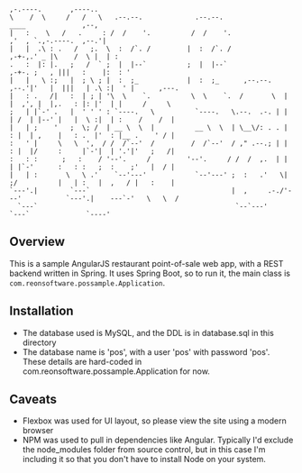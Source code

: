     
    ,-.----.       ,----..
    \    /  \     /   /   \   .--.--.             .--.--.                         ____              ,--,
    |   :    \   /   .     : /  /    '.          /  /    '.                     ,'  , `.,-.----.  ,--.'|
    |   |  .\ : .   /   ;.  \  :  /`. /         |  :  /`. /                  ,-+-,.' _ |\    /  \ |  | :
    .   :  |: |.   ;   /  ` ;  |  |--`          ;  |  |--`                ,-+-. ;   , |||   :    |:  : '
    |   |   \ :;   |  ; \ ; |  :  ;_            |  :  ;_      ,--.--.    ,--.'|'   |  |||   | .\ :|  ' |      ,---.
    |   : .   /|   :  | ; | '\  \    `.          \  \    `.  /       \  |   |  ,', |  |,.   : |: |'  | |     /     \
    ;   | |`-' .   |  ' ' ' : `----.   \          `----.   \.--.  .-. | |   | /  | |--' |   |  \ :|  | :    /    /  |
    |   | ;    '   ;  \; /  | __ \  \  |          __ \  \  | \__\/: . . |   : |  | ,    |   : .  |'  : |__ .    ' / |
    :   ' |     \   \  ',  / /  /`--'  /         /  /`--'  / ," .--.; | |   : |  |/     :     |`-'|  | '.'|'   ;   /|
    :   : :      ;   :    / '--'.     /         '--'.     / /  /  ,.  | |   | |`-'      :   : :   ;  :    ;'   |  / |
    |   | :       \   \ .'    `--'---'            `--'---' ;  :   .'   \|   ;/          |   | :   |  ,   / |   :    |
    `---'.|        `---`                                   |  ,     .-./'---'           `---'.|    ---`-'   \   \  /
      `---`                                                 `--`---'                      `---`              `----'


Overview
--------

This is a sample AngularJS restaurant point-of-sale web app, with a REST backend written in Spring.  It uses Spring
Boot, so to run it, the main class is `com.reonsoftware.possample.Application`.

Installation
------------

 - The database used is MySQL, and the DDL is in database.sql in this directory
 - The database name is 'pos', with a user 'pos' with password 'pos'.  These details are hard-coded in
   com.reonsoftware.possample.Application for now.

Caveats
-------

 - Flexbox was used for UI layout, so please view the site using a modern browser
 - NPM was used to pull in dependencies like Angular.  Typically I'd exclude the node_modules folder from source
   control, but in this case I'm including it so that you don't have to install Node on your system.